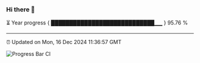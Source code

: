 ### Hi there 👋

⏳ Year progress { ████████████████████████████▁▁ } 95.76 %

---

⏰ Updated on Mon, 16 Dec 2024 11:36:57 GMT

![Progress Bar CI](https://github.com/IshwaranRudhara/GIT-ACTION/workflows/Progress%20Bar%20CI/badge.svg)
